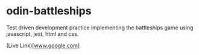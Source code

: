 # odin-battleships

Test driven development practice implementing the battleships game using javascript, jest, html and css.

(Live Link)[www.google.com]